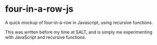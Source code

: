 # four-in-a-row-js
A quick mockup of four-in-a-row in Javascript, using recursive functions.

This was written before my time at SALT, and is simply me experimenting with JavaScript and recursive functions.

